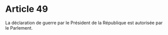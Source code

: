 # Article 49

La déclaration de guerre par le Président de la République est autorisée par le Parlement.